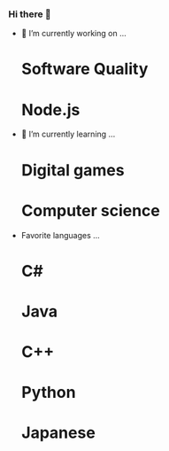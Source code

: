 ### Hi there 👋

- 🔭 I’m currently working on ...
  # Software Quality
  # Node.js
- 🌱 I’m currently learning ...
  # Digital games
  # Computer science
- Favorite languages ...
  # C#
  # Java
  # C++
  # Python
  # Japanese
